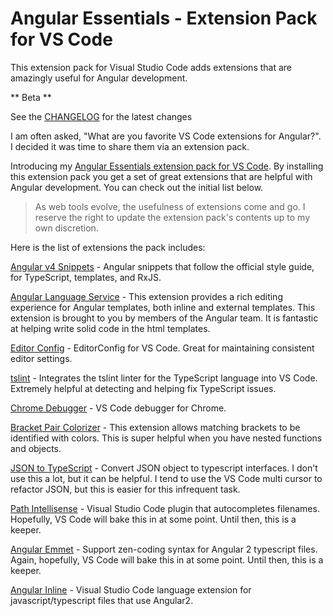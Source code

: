# Angular Essentials - Extension Pack for VS Code
This extension pack for Visual Studio Code adds extensions that are amazingly useful for Angular development.

** Beta **

See the [CHANGELOG](CHANGELOG.md) for the latest changes

I am often asked, "What are you favorite VS Code extensions for Angular?". I decided it was time to share them via an extension pack. 

Introducing my [Angular Essentials extension pack for VS Code](https://marketplace.visualstudio.com/items?itemName=johnpapa.angular-essentials). By installing this extension pack you get a set of great extensions that are helpful with Angular development. You can check out the initial list below.

> As web tools evolve, the usefulness of extensions come and go. I reserve the right to update the extension pack's contents up to my own discretion.

Here is the list of extensions the pack includes:

[Angular v4 Snippets](https://marketplace.visualstudio.com/items?itemName=johnpapa.Angular2) - 
Angular snippets that follow the official style guide, for TypeScript, templates, and RxJS.

[Angular Language Service](https://marketplace.visualstudio.com/items?itemName=Angular.ng-template) - 
This extension provides a rich editing experience for Angular templates, both inline and external templates. This extension is brought to you by members of the Angular team. It is fantastic at helping write solid code in the html templates. 

[Editor Config](https://marketplace.visualstudio.com/items?itemName=EditorConfig.EditorConfig) - EditorConfig for VS Code. Great for maintaining consistent editor settings.

[tslint](https://marketplace.visualstudio.com/items?itemName=eg2.tslint) - Integrates the tslint linter for the TypeScript language into VS Code. Extremely helpful at detecting and helping fix TypeScript issues.

[Chrome Debugger](https://marketplace.visualstudio.com/items?itemName=msjsdiag.debugger-for-chrome) - VS Code debugger for Chrome.

[Bracket Pair Colorizer](https://marketplace.visualstudio.com/items?itemName=CoenraadS.bracket-pair-colorizer) - This extension allows matching brackets to be identified with colors. This is super helpful when you have nested functions and objects.

[JSON to TypeScript](https://marketplace.visualstudio.com/items?itemName=MariusAlchimavicius.json-to-ts) - Convert JSON object to typescript interfaces. I don't use this a lot, but it can be helpful. I tend to use the VS Code multi cursor to refactor JSON, but this is easier for this infrequent task.

[Path Intellisense](https://marketplace.visualstudio.com/items?itemName=christian-kohler.path-intellisense) - Visual Studio Code plugin that autocompletes filenames. Hopefully, VS Code will bake this in at some point. Until then, this is a keeper.

[Angular Emmet](https://marketplace.visualstudio.com/items?itemName=jakethashi.vscode-angular2-emmet) - Support zen-coding syntax for Angular 2 typescript files. Again, hopefully, VS Code will bake this in at some point. Until then, this is a keeper.

[Angular Inline](https://marketplace.visualstudio.com/items?itemName=natewallace.angular2-inline) - Visual Studio Code language extension for javascript/typescript files that use Angular2. 
